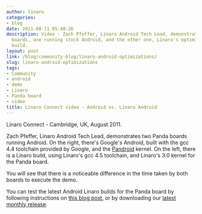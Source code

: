 ```yaml
---
author: linaro
categories:
- blog
date: 2011-08-11 05:48:26
description: Video - Zach Pfeffer, Linaro Android Tech Lead, demonstrates two Panda
  boards, one running stock Android, and the other one, Linaro's optimized Android
  build.
layout: post
link: /blog/community-blog/linaro-android-optimizations/
slug: linaro-android-optimizations
tags:
- Community
- android
- demo
- Linaro
- Panda board
- video
title: Linaro Connect video - Android vs. Linaro Android
---
```


Linaro Connect - Cambridge, UK, August 2011.

Zach Pfeffer, Linaro Android Tech Lead, demonstrates two Panda boards running Android. On the right, there's Google's Android, built with the gcc 4.4 toolchain provided by Google, and the [Pandroid](http://code.google.com/p/pandroid/) kernel. On the left, there is a Linaro build, using Linaro's gcc 4.5 toolchain, and Linaro's 3.0 kernel for the Panda board.

You will see that there is a noticeable difference in the time taken by both boards to execute the demo.

You can test the latest Android Linaro builds for the Panda board by following instructions on [this blog post](/blog/linaro-android-build-service-video/), or by downloading our [latest monthly release](/downloads/).